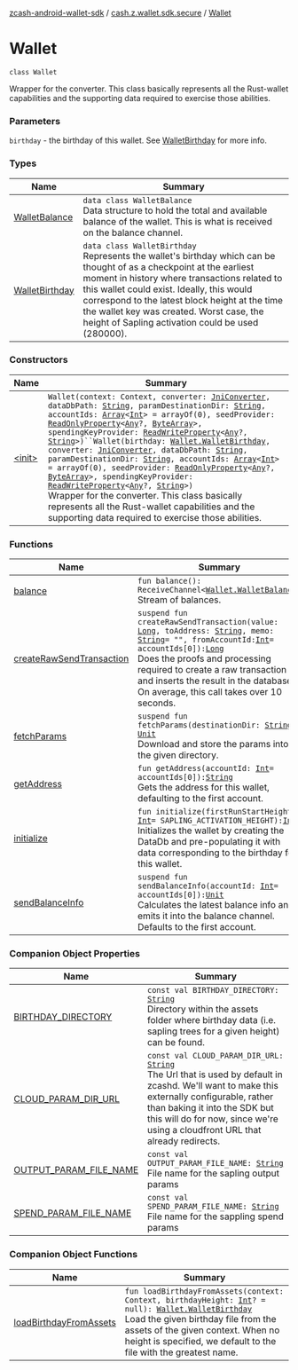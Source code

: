 [zcash-android-wallet-sdk](../../index.md) / [cash.z.wallet.sdk.secure](../index.md) / [Wallet](./index.md)

# Wallet

`class Wallet`

Wrapper for the converter. This class basically represents all the Rust-wallet capabilities and the supporting data
required to exercise those abilities.

### Parameters

`birthday` - the birthday of this wallet. See [WalletBirthday](-wallet-birthday/index.md) for more info.

### Types

| Name | Summary |
|---|---|
| [WalletBalance](-wallet-balance/index.md) | `data class WalletBalance`<br>Data structure to hold the total and available balance of the wallet. This is what is received on the balance channel. |
| [WalletBirthday](-wallet-birthday/index.md) | `data class WalletBirthday`<br>Represents the wallet's birthday which can be thought of as a checkpoint at the earliest moment in history where transactions related to this wallet could exist. Ideally, this would correspond to the latest block height at the time the wallet key was created. Worst case, the height of Sapling activation could be used (280000). |

### Constructors

| Name | Summary |
|---|---|
| [&lt;init&gt;](-init-.md) | `Wallet(context: Context, converter: `[`JniConverter`](../../cash.z.wallet.sdk.jni/-jni-converter/index.md)`, dataDbPath: `[`String`](https://kotlinlang.org/api/latest/jvm/stdlib/kotlin/-string/index.html)`, paramDestinationDir: `[`String`](https://kotlinlang.org/api/latest/jvm/stdlib/kotlin/-string/index.html)`, accountIds: `[`Array`](https://kotlinlang.org/api/latest/jvm/stdlib/kotlin/-array/index.html)`<`[`Int`](https://kotlinlang.org/api/latest/jvm/stdlib/kotlin/-int/index.html)`> = arrayOf(0), seedProvider: `[`ReadOnlyProperty`](https://kotlinlang.org/api/latest/jvm/stdlib/kotlin.properties/-read-only-property/index.html)`<`[`Any`](https://kotlinlang.org/api/latest/jvm/stdlib/kotlin/-any/index.html)`?, `[`ByteArray`](https://kotlinlang.org/api/latest/jvm/stdlib/kotlin/-byte-array/index.html)`>, spendingKeyProvider: `[`ReadWriteProperty`](https://kotlinlang.org/api/latest/jvm/stdlib/kotlin.properties/-read-write-property/index.html)`<`[`Any`](https://kotlinlang.org/api/latest/jvm/stdlib/kotlin/-any/index.html)`?, `[`String`](https://kotlinlang.org/api/latest/jvm/stdlib/kotlin/-string/index.html)`>)``Wallet(birthday: `[`Wallet.WalletBirthday`](-wallet-birthday/index.md)`, converter: `[`JniConverter`](../../cash.z.wallet.sdk.jni/-jni-converter/index.md)`, dataDbPath: `[`String`](https://kotlinlang.org/api/latest/jvm/stdlib/kotlin/-string/index.html)`, paramDestinationDir: `[`String`](https://kotlinlang.org/api/latest/jvm/stdlib/kotlin/-string/index.html)`, accountIds: `[`Array`](https://kotlinlang.org/api/latest/jvm/stdlib/kotlin/-array/index.html)`<`[`Int`](https://kotlinlang.org/api/latest/jvm/stdlib/kotlin/-int/index.html)`> = arrayOf(0), seedProvider: `[`ReadOnlyProperty`](https://kotlinlang.org/api/latest/jvm/stdlib/kotlin.properties/-read-only-property/index.html)`<`[`Any`](https://kotlinlang.org/api/latest/jvm/stdlib/kotlin/-any/index.html)`?, `[`ByteArray`](https://kotlinlang.org/api/latest/jvm/stdlib/kotlin/-byte-array/index.html)`>, spendingKeyProvider: `[`ReadWriteProperty`](https://kotlinlang.org/api/latest/jvm/stdlib/kotlin.properties/-read-write-property/index.html)`<`[`Any`](https://kotlinlang.org/api/latest/jvm/stdlib/kotlin/-any/index.html)`?, `[`String`](https://kotlinlang.org/api/latest/jvm/stdlib/kotlin/-string/index.html)`>)`<br>Wrapper for the converter. This class basically represents all the Rust-wallet capabilities and the supporting data required to exercise those abilities. |

### Functions

| Name | Summary |
|---|---|
| [balance](balance.md) | `fun balance(): ReceiveChannel<`[`Wallet.WalletBalance`](-wallet-balance/index.md)`>`<br>Stream of balances. |
| [createRawSendTransaction](create-raw-send-transaction.md) | `suspend fun createRawSendTransaction(value: `[`Long`](https://kotlinlang.org/api/latest/jvm/stdlib/kotlin/-long/index.html)`, toAddress: `[`String`](https://kotlinlang.org/api/latest/jvm/stdlib/kotlin/-string/index.html)`, memo: `[`String`](https://kotlinlang.org/api/latest/jvm/stdlib/kotlin/-string/index.html)` = "", fromAccountId: `[`Int`](https://kotlinlang.org/api/latest/jvm/stdlib/kotlin/-int/index.html)` = accountIds[0]): `[`Long`](https://kotlinlang.org/api/latest/jvm/stdlib/kotlin/-long/index.html)<br>Does the proofs and processing required to create a raw transaction and inserts the result in the database. On average, this call takes over 10 seconds. |
| [fetchParams](fetch-params.md) | `suspend fun fetchParams(destinationDir: `[`String`](https://kotlinlang.org/api/latest/jvm/stdlib/kotlin/-string/index.html)`): `[`Unit`](https://kotlinlang.org/api/latest/jvm/stdlib/kotlin/-unit/index.html)<br>Download and store the params into the given directory. |
| [getAddress](get-address.md) | `fun getAddress(accountId: `[`Int`](https://kotlinlang.org/api/latest/jvm/stdlib/kotlin/-int/index.html)` = accountIds[0]): `[`String`](https://kotlinlang.org/api/latest/jvm/stdlib/kotlin/-string/index.html)<br>Gets the address for this wallet, defaulting to the first account. |
| [initialize](initialize.md) | `fun initialize(firstRunStartHeight: `[`Int`](https://kotlinlang.org/api/latest/jvm/stdlib/kotlin/-int/index.html)` = SAPLING_ACTIVATION_HEIGHT): `[`Int`](https://kotlinlang.org/api/latest/jvm/stdlib/kotlin/-int/index.html)<br>Initializes the wallet by creating the DataDb and pre-populating it with data corresponding to the birthday for this wallet. |
| [sendBalanceInfo](send-balance-info.md) | `suspend fun sendBalanceInfo(accountId: `[`Int`](https://kotlinlang.org/api/latest/jvm/stdlib/kotlin/-int/index.html)` = accountIds[0]): `[`Unit`](https://kotlinlang.org/api/latest/jvm/stdlib/kotlin/-unit/index.html)<br>Calculates the latest balance info and emits it into the balance channel. Defaults to the first account. |

### Companion Object Properties

| Name | Summary |
|---|---|
| [BIRTHDAY_DIRECTORY](-b-i-r-t-h-d-a-y_-d-i-r-e-c-t-o-r-y.md) | `const val BIRTHDAY_DIRECTORY: `[`String`](https://kotlinlang.org/api/latest/jvm/stdlib/kotlin/-string/index.html)<br>Directory within the assets folder where birthday data (i.e. sapling trees for a given height) can be found. |
| [CLOUD_PARAM_DIR_URL](-c-l-o-u-d_-p-a-r-a-m_-d-i-r_-u-r-l.md) | `const val CLOUD_PARAM_DIR_URL: `[`String`](https://kotlinlang.org/api/latest/jvm/stdlib/kotlin/-string/index.html)<br>The Url that is used by default in zcashd. We'll want to make this externally configurable, rather than baking it into the SDK but this will do for now, since we're using a cloudfront URL that already redirects. |
| [OUTPUT_PARAM_FILE_NAME](-o-u-t-p-u-t_-p-a-r-a-m_-f-i-l-e_-n-a-m-e.md) | `const val OUTPUT_PARAM_FILE_NAME: `[`String`](https://kotlinlang.org/api/latest/jvm/stdlib/kotlin/-string/index.html)<br>File name for the sapling output params |
| [SPEND_PARAM_FILE_NAME](-s-p-e-n-d_-p-a-r-a-m_-f-i-l-e_-n-a-m-e.md) | `const val SPEND_PARAM_FILE_NAME: `[`String`](https://kotlinlang.org/api/latest/jvm/stdlib/kotlin/-string/index.html)<br>File name for the sappling spend params |

### Companion Object Functions

| Name | Summary |
|---|---|
| [loadBirthdayFromAssets](load-birthday-from-assets.md) | `fun loadBirthdayFromAssets(context: Context, birthdayHeight: `[`Int`](https://kotlinlang.org/api/latest/jvm/stdlib/kotlin/-int/index.html)`? = null): `[`Wallet.WalletBirthday`](-wallet-birthday/index.md)<br>Load the given birthday file from the assets of the given context. When no height is specified, we default to the file with the greatest name. |
